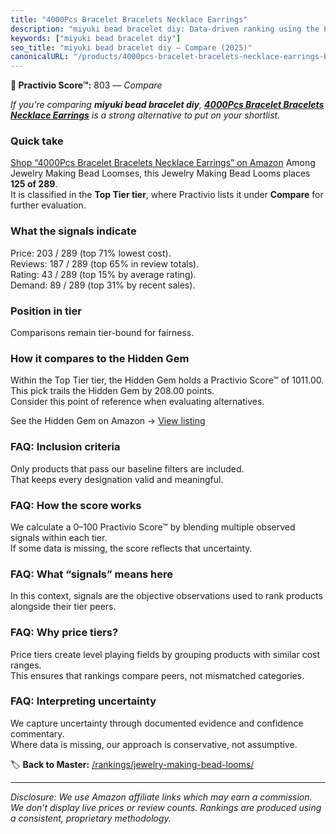 ```yaml
---
title: "4000Pcs Bracelet Bracelets Necklace Earrings"
description: "miyuki bead bracelet diy: Data-driven ranking using the Practivio Score™. Positioned by quality, value, demand, findability, momentum."
keywords: ["miyuki bead bracelet diy"]
seo_title: "miyuki bead bracelet diy — Compare (2025)"
canonicalURL: "/products/4000pcs-bracelet-bracelets-necklace-earrings-B0CM3BP96D/"
---
```


**🛒 Practivio Score™:** 803 — _Compare_


*If you're comparing **miyuki bead bracelet diy**, **[4000Pcs Bracelet Bracelets Necklace Earrings](https://www.amazon.com/dp/B0CM3BP96D?tag=practivio-20)** is a strong alternative to put on your shortlist.*
### Quick take
[Shop “4000Pcs Bracelet Bracelets Necklace Earrings” on Amazon](https://www.amazon.com/dp/B0CM3BP96D?tag=practivio-20)
Among Jewelry Making Bead Loomses, this Jewelry Making Bead Looms places **125 of 289**.  
It is classified in the **Top Tier tier**, where Practivio lists it under **Compare** for further evaluation.

### What the signals indicate
Price: 203 / 289 (top 71% lowest cost).  
Reviews: 187 / 289 (top 65% in review totals).  
Rating: 43 / 289 (top 15% by average rating).  
Demand: 89 / 289 (top 31% by recent sales).

### Position in tier
Comparisons remain tier-bound for fairness.

### How it compares to the Hidden Gem
Within the Top Tier tier, the Hidden Gem holds a Practivio Score™ of 1011.00.  
This pick trails the Hidden Gem by 208.00 points.  
Consider this point of reference when evaluating alternatives.  

See the Hidden Gem on Amazon → [View listing](https://www.amazon.com/dp/B00GIIZ8CI?tag=practivio-20)

### FAQ: Inclusion criteria
Only products that pass our baseline filters are included.  
That keeps every designation valid and meaningful.

### FAQ: How the score works
We calculate a 0–100 Practivio Score™ by blending multiple observed signals within each tier.  
If some data is missing, the score reflects that uncertainty.

### FAQ: What “signals” means here
In this context, signals are the objective observations used to rank products alongside their tier peers.

### FAQ: Why price tiers?
Price tiers create level playing fields by grouping products with similar cost ranges.  
This ensures that rankings compare peers, not mismatched categories.

### FAQ: Interpreting uncertainty
We capture uncertainty through documented evidence and confidence commentary.  
Where data is missing, our approach is conservative, not assumptive.

<!-- Missing template for Compare/CompareWithinPriceClass -->


🏷️ **Back to Master:** [/rankings/jewelry-making-bead-looms/](/rankings/jewelry-making-bead-looms/)

---
_Disclosure: We use Amazon affiliate links which may earn a commission. We don’t display live prices or review counts. Rankings are produced using a consistent, proprietary methodology._
